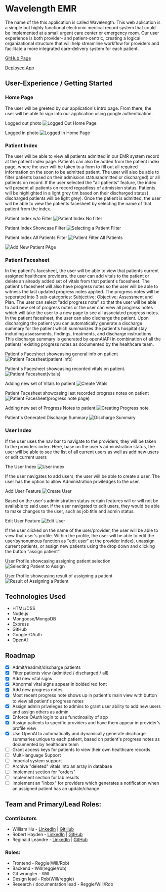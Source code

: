 # Wavelength EMR

The name of the this application is called Wavelength. This web aplication is a simple but highly functional electronic medical record system that could be implemented at a small urgent care center or emergency room. Our user experience is both provider- and patient-centric, creating a logical organizational structure that will help streamline workflow for providers and facilitate a more integrated care-delivery system for each patient.

[GitHub Page](https://github.com/william-hu-codes/electronic-medical-record)

[Deployed App](https://wavelength-medical-records-50e817316e66.herokuapp.com/?fbclid=IwAR3qqvgpBvcA0vYMgNmVAxtsXeKd3JTlKcfBz8ps_Fxcilj5tG2uiFxbOaw)

## User-Experience / Getting Started

### Home Page
The user will be greeted by our application's intro page. From there, the user will be able to sign into our application using google authentication. 

Logged out photo
![Logged Out Home Page](https://github.com/william-hu-codes/electronic-medical-record/assets/96082623/4cb21eb0-cac7-409a-8f27-3e47530f81f2)

Logged in photo
![Logged In Home Page](https://github.com/william-hu-codes/electronic-medical-record/assets/96082623/b525b803-72cb-41ed-b836-2b535612c054)

### Patient Index
The user will be able to view all patients admitted in our EMR system record at the patient index page. Patients can also be added from the patient index page, where the user will be taken to a form to fill out all required information on the soon to be admitted patient. The user will also be able to filter patients based on their admission status(admitted or discharged) or all patients on record. If the user selected the "all patients" feature, the index will present all patients on record regradless of admission status. Patients will be highlighted in a light grey tint based on their discharged status( discharged patients will be light grey). Once the patient is admitted, the user will be able to view the patients facesheet by selecting the name of that patient from the index. 

Patient Index w/o Filter
![Patient Index No filter](https://github.com/william-hu-codes/electronic-medical-record/assets/96082623/f777b113-f656-40fe-9de5-8d18bc448148)

Patient Index Showcase Filter
![Selecting a Patient Filter](https://github.com/william-hu-codes/electronic-medical-record/assets/96082623/0abfce6d-851e-4c4c-acfc-09a9a1f57e8f)

Patient Index All Patients Filter
![Patient Filter All Patients](https://github.com/william-hu-codes/electronic-medical-record/assets/96082623/1f1cd0dd-2b11-4e8b-8902-6df2f6920deb)

![Add New Patient PAge](https://github.com/william-hu-codes/electronic-medical-record/assets/96082623/743403ff-f446-4422-8513-9c887c53350b)

### Patient Facesheet

In the patient's facesheet, the user will be able to view that patients current assigned healthcare providers. the user can add vitals to the patient or delete an already added set of vitals from that patient's facesheet. The patient's facesheet will also have progress notes so the user will be able to witness the last updated progress notes applied. The progress notes will be seperated into 3 sub-categories: Subjective; Objective; Assessment and Plan. The user can select "add progress note" so that the user will be able to add new set of progress notes or the user can view all progress notes which will take the user to a new page to see all associated progress notes. In the patient facesheet, the user can also discharge the patient. Upon discharging the patient you can automatically generate a discharge summary for the patient which summarizes the patient's hospital stay including assessments, findings, treatments, and discharge instructions. This discharge summary is generated by openAiAPI in combination of all the patients' existing progress notes as documented by the healthcare team.

Patient's Facesheet showcasing general info on patient   
![Patient Facesheet(patient info)](https://github.com/william-hu-codes/electronic-medical-record/assets/96082623/349e703a-7338-4b28-a39a-52d0f7f395a7)

Patient's Facesheet showcasing recorded vitals on patient.
![Patient Facesheet(vitals)](https://github.com/william-hu-codes/electronic-medical-record/assets/96082623/5f11ec6d-13d9-454a-b933-7091795e984e)


Adding new set of Vitals to patient
![Create Vitals](https://github.com/william-hu-codes/electronic-medical-record/assets/96082623/a668b507-1909-468a-96e6-13223d0dcf84)


Patient Facesheet showcasing last recorded progress notes on patient
![Patient Facesheet(progress note page)](https://github.com/william-hu-codes/electronic-medical-record/assets/96082623/dac5c3fe-1017-4aef-9ae2-da4e8e944600)

Adding new set of Progress Notes to patient
![Creating Progress note](https://github.com/william-hu-codes/electronic-medical-record/assets/96082623/09e47853-a0a5-4ee7-af8c-c3abcaf1555d)


Patient's Generated Discharge Summary
![Discharge Summary](https://github.com/william-hu-codes/electronic-medical-record/assets/96082623/af114446-5301-47ef-b4b1-349d79407044)

### User Index

If the user uses the nav bar to navigate to the providers, they will be taken to the providers index. Here, base on the user's administration status, the user will be able to see the list of all current users as well as add new users or edit current users

The User Index
![User index](https://github.com/william-hu-codes/electronic-medical-record/assets/96082623/361415eb-575c-48c6-affc-1c64c97e0314)

If the user navigates to add users, the user will be able to create a user. The user has the option to allow Administration priviledges to the user.

Add User Feature
![Create User](https://github.com/william-hu-codes/electronic-medical-record/assets/96082623/1228234a-cf54-44c2-9049-640fc6b13730)

Based on the user's administration status certain features will or will not be available to said user. if the user navigated to edit users, they would be able to make changes to the user, such as job title and admin status.

Edit User Feature
![Edit User](https://github.com/william-hu-codes/electronic-medical-record/assets/96082623/6702f649-4f45-44fd-8a44-449ea9c413be)

If the user clicked on the name of the user/provider, the user will be able to view that user's profile. Within the profile, the user will be able to edit the user(synonumous function as "edit user" at the provider index), unassign current patients, or assign new patients using the drop down and clicking the button "assign patient".

User Profile showcasing assigning patient selection
![Selecting Patient to Assign](https://github.com/william-hu-codes/electronic-medical-record/assets/96082623/28da75dd-71d7-4b15-8376-5ba46c8ba3c3)
    
User Profile showcasing result of assigning a patient
![Result of Assigning a Patient](https://github.com/william-hu-codes/electronic-medical-record/assets/96082623/c0ba9833-b7d1-4669-b01d-aed986f7bb2f)

## Technologies Used
- HTML/CSS
- Node.js
- Mongoose/MongoDB
- Express
- GitHub
- Google-OAuth
- OpenAI

## Roadmap
- [x] Admit/readmit/discharge patients
- [x] Filter patients view (admitted / discharged / all)
- [x] Add new vital signs
- [x] Abnormal vital signs appear in bolded red font
- [x] Add new progress notes
- [x] Most recent progress note shows up in patient's main view with button to view all patient's progress notes
- [x] Assign admin priveleges to admins to grant user ability to add new users and assign others as admin
- [x] Enforce OAuth login to use functinoality of app
- [x] Assign patients to specific providers and have them appear in provider's profile view
- [x] Use OpenAI to automatically and dynamically generate discharge summaries unique to each patient, based on patient's progress notes as documented by healthcare team
- [ ] Grant access keys for patients to view their own healthcare records
- [ ] Multi-language Support
- [ ] Imperial system support
- [ ] Archive "deleted" vitals into an array in database
- [ ] Implement section for "orders"
- [ ] Implement section for lab results
- [ ] Implement an "inbox" for providers which generates a notification when an assigned patient has an update/change

## Team and Primary/Lead Roles:
    
### Contributors
- William Hu - [LinkedIn](https://www.linkedin.com/in/william-wl-hu/) | [GitHub](https://github.com/william-hu-codes)
- Robert Hayden - [LinkedIn](https://www.linkedin.com/in/robert-m-hayden/) | [GitHub](https://github.com/rmhayden)
- Reginald Leandre - [LinkedIn](https://www.linkedin.com/in/reginald-leandre-186230236/) | [GitHub](https://github.com/rleandre)

### Roles: 
- Frontend - Reggie(Will/Rob)
- Backend - Will(reggie/rob)
- Git wrangler - Will
- Design lead - Rob(Will/reggie)	 
- Research / documentation lead - Reggie/Will/Rob
